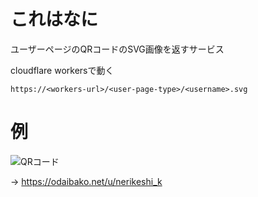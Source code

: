 # これはなに

ユーザーページのQRコードのSVG画像を返すサービス

cloudflare workersで動く

`https://<workers-url>/<user-page-type>/<username>.svg`
 
 # 例

![QRコード](https://odaq.nerikeshik.workers.dev/odaibako/nerikeshi_k.svg)

-> https://odaibako.net/u/nerikeshi_k
